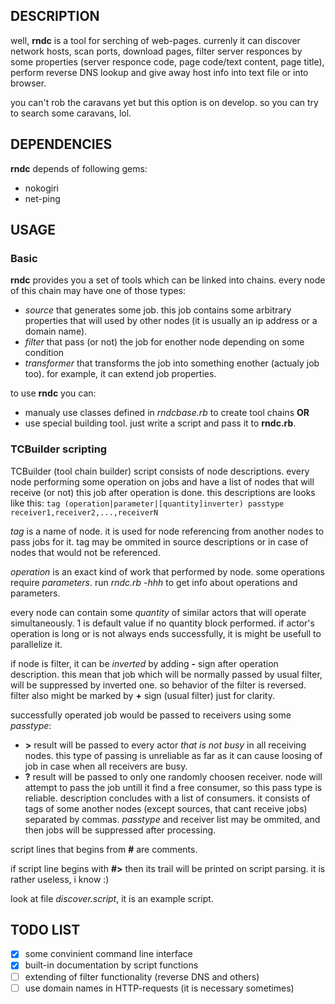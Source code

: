 ## DESCRIPTION
well, **rndc** is a tool for serching of web-pages. currenly it can discover 
network hosts, scan ports, download pages, filter server responces by some 
properties (server responce code, page code/text content, page title), perform 
reverse DNS lookup and give away host info into text file or into browser. 

you can't rob the caravans yet but this option is on develop. so you can 
try to search some caravans, lol.

## DEPENDENCIES
**rndc** depends of following gems:
  * nokogiri
  * net-ping

## USAGE
### Basic
**rndc** provides you a set of tools which can be linked into chains. every 
node of this chain may have one of those types:
  * *source* that generates some job. this job contains some arbitrary properties
  that will used by other nodes (it is usually an ip address or a domain name).
  * *filter* that pass (or not) the job for enother node depending on some condition
  * *transformer* that transforms the job into something enother (actualy job too). 
  for example, it can extend job properties.

to use **rndc** you can:
  * manualy use classes defined in *rndcbase.rb* to create tool chains **OR**
  * use special building tool. just write a script and pass it to **rndc.rb**.

### TCBuilder scripting
TCBuilder (tool chain builder) script consists of node descriptions. every node 
performing some operation on jobs and have a list of nodes that will receive 
(or not) this job after operation is done. this descriptions are looks like this:
`tag (operation|parameter|[quantity]inverter) passtype receiver1,receiver2,...,receiverN`

*tag* is a name of node. it is used for node referencing from another nodes to 
pass jobs for it. tag may be ommited in source descriptions or in case of nodes that 
would not be referenced.

*operation* is an exact kind of work that performed by node. some operations require 
*parameters*. run *rndc.rb -hhh* to get info about operations and parameters.

every node can contain some *quantity* of similar actors that will operate simultaneously. 
1 is default value if no quantity block performed. if actor's operation is long or 
is not always ends successfully, it is might be usefull to parallelize it.

if node is filter, it can be *inverted* by adding **-** sign after operation description. 
this mean that job which will be normally passed by usual filter, will be suppressed 
by inverted one. so behavior of the filter is reversed. filter also might be 
marked by **+** sign (usual filter) just for clarity.

successfully operated job would be passed to receivers using some *passtype*:
  * **>** result will be passed to every actor *that is not busy* in all receiving nodes.
  this type of passing is unreliable as far as it can cause loosing of job in case 
  when all receivers are busy.
  * **?** result will be passed to only one randomly choosen receiver. node will attempt
  to pass the job untill it find a free consumer, so this pass type is reliable.
description concludes with a list of consumers. it consists of tags of some another 
nodes (except sources, that cant receive jobs) separated by commas. *passtype* and 
receiver list may be ommited, and then jobs will be suppressed after processing.

script lines that begins from **#** are comments.

if script line begins with **#>** then its trail will be printed on script parsing. 
it is rather useless, i know :)

look at file *discover.script*, it is an example script.

## TODO LIST
- [x] some convinient command line interface
- [x] built-in documentation by script functions
- [ ] extending of filter functionality (reverse DNS and others)
- [ ] use domain names in HTTP-requests (it is necessary sometimes)